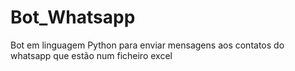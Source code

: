 # Bot_Whatsapp
Bot em linguagem Python para enviar mensagens aos contatos do whatsapp que estão num ficheiro excel
